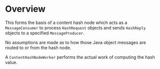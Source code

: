 
Overview
========

This forms the basis of a content hash node which acts as a
`MessageConsumer` to process `HashRequest` objects and sends
`HashReply` objects to a specified `MessageProducer`.

No assumptions are made as to how those Java object messages are routed
to or from the hash node.

A `ContentHashNodeWorker` performs the actual work of computing
the hash value.
